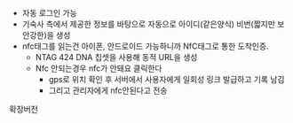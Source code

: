- 자동 로그인 가능
- 기숙사 측에서 제공한 정보를 바탕으로 자동으로 아이디(같은양식) 비번(짧지만 보안강한)을 생성
- nfc태그를 읽는건 아이폰, 안드로이드 가능하니까 NfC태그로 통한 도착인증.
	- NTAG 424 DNA 칩셋을 사용해 동적 URL을 생성
	- Nfc 안되는경우 nfc가 안돼요 클릭한다
		- gps로 위치 확인 후 서버에서 사용자에게 일회성 링크 발급하고 기록 남김
		- 그리고 관리자에게 nfc안된다고 전송




확장버전

	
